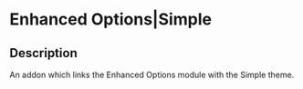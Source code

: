 # Enhanced Options|Simple

## Description
An addon which links the Enhanced Options module with the Simple theme.
